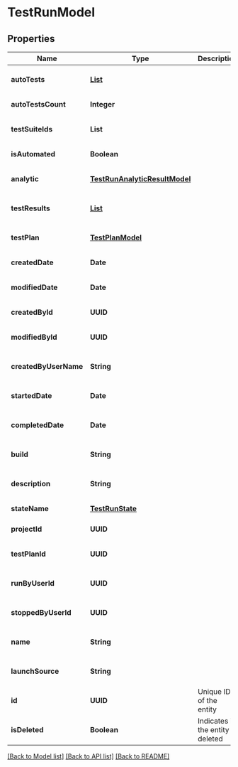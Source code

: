 # TestRunModel
## Properties

| Name | Type | Description | Notes |
|------------ | ------------- | ------------- | -------------|
| **autoTests** | [**List**](AutoTestModel.md) |  | [optional] [default to null] |
| **autoTestsCount** | **Integer** |  | [default to null] |
| **testSuiteIds** | **List** |  | [optional] [default to null] |
| **isAutomated** | **Boolean** |  | [default to null] |
| **analytic** | [**TestRunAnalyticResultModel**](TestRunAnalyticResultModel.md) |  | [optional] [default to null] |
| **testResults** | [**List**](TestResultModel.md) |  | [optional] [default to null] |
| **testPlan** | [**TestPlanModel**](TestPlanModel.md) |  | [optional] [default to null] |
| **createdDate** | **Date** |  | [default to null] |
| **modifiedDate** | **Date** |  | [optional] [default to null] |
| **createdById** | **UUID** |  | [default to null] |
| **modifiedById** | **UUID** |  | [optional] [default to null] |
| **createdByUserName** | **String** |  | [optional] [default to null] |
| **startedDate** | **Date** |  | [optional] [default to null] |
| **completedDate** | **Date** |  | [optional] [default to null] |
| **build** | **String** |  | [optional] [default to null] |
| **description** | **String** |  | [optional] [default to null] |
| **stateName** | [**TestRunState**](TestRunState.md) |  | [default to null] |
| **projectId** | **UUID** |  | [default to null] |
| **testPlanId** | **UUID** |  | [optional] [default to null] |
| **runByUserId** | **UUID** |  | [optional] [default to null] |
| **stoppedByUserId** | **UUID** |  | [optional] [default to null] |
| **name** | **String** |  | [optional] [default to null] |
| **launchSource** | **String** |  | [optional] [default to null] |
| **id** | **UUID** | Unique ID of the entity | [default to null] |
| **isDeleted** | **Boolean** | Indicates if the entity is deleted | [default to null] |

[[Back to Model list]](../README.md#documentation-for-models) [[Back to API list]](../README.md#documentation-for-api-endpoints) [[Back to README]](../README.md)

